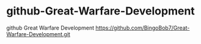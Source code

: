 # github-Great-Warfare-Development
github Great Warfare Development
https://github.com/BingoBob7/Great-Warfare-Development.git
